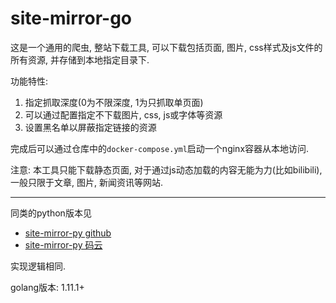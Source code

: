 # site-mirror-go

这是一个通用的爬虫, 整站下载工具, 可以下载包括页面, 图片, css样式及js文件的所有资源, 并存储到本地指定目录下. 

功能特性:

1. 指定抓取深度(0为不限深度, 1为只抓取单页面)
2. 可以通过配置指定不下载图片, css, js或字体等资源
3. 设置黑名单以屏蔽指定链接的资源

完成后可以通过仓库中的`docker-compose.yml`启动一个nginx容器从本地访问.

注意: 本工具只能下载静态页面, 对于通过js动态加载的内容无能为力(比如bilibili), 一般只限于文章, 图片, 新闻资讯等网站.

------

同类的python版本见

- [site-mirror-py github](https://github.com/generals-space/site-mirror-py)
- [site-mirror-py 码云](https://gitee.com/generals-space/site-mirror-py)

实现逻辑相同.

golang版本: 1.11.1+

